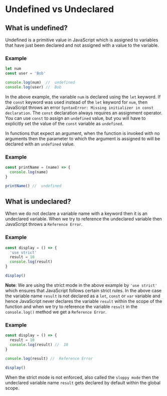 # Undefined vs Undeclared

## What is undefined?

Undefined is a primitive value in JavaScript which is assigned to variables that have just been declared and not assigned with a value to the variable.

### Example

```javascript
let num
const user = 'Bob'

console.log(num)  //  undefined
console.log(user) //  Bob
```

In the above example, the variable `num` is declared using the `let` keyword. If the `const` keyword was used instead of the `let` keyword for `num`, then JavaScript throws an error `SyntaxError: Missing initializer in const declaration`. The `const` declaration always requires an assignment operator. You can use `const` to assign an `undefined` value, but you will have to explicitly set the value of the `const` variable as `undefined`. 

In functions that expect an argument, when the function is invoked with no arguments then the parameter to which the argument is assigned to will be declared with an `undefined` value.

### Example

```javascript
const printName = (name) => {
  console.log(name)
}

printName() //  undefined
```

## What is undeclared?

When we do not declare a variable name with a keyword then it is an undeclared variable. When we try to reference the undeclared variable then JavaScript throws a `Reference Error`.

### Example

```javascript
const display = () => {
  'use strict'
  result = 10
  console.log(result)
}

display()
```

**Note**: We are using the strict mode in the above example by `'use strict'` which ensures that JavaScript follows certain strict rules. In the above case the variable name `result` is not declared as a `let`, `const` or `var` variable and hence JavaScript never declares the variable `result` within the scope of the function and when we try to reference the variable `result` in the `console.log()` method we get a `Reference Error`.

### Example

```javascript
const display = () => {
  result = 10
  console.log(result) //  10
}

console.log(result) //  Reference Error

display()
```

When the strict mode is not enforced, also called the `sloppy mode` then the undeclared variable name `result` gets declared by default within the global scope.